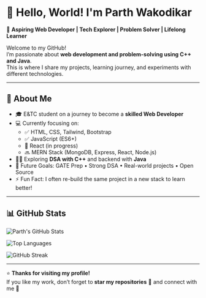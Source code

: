 # 👋 Hello, World! I'm Parth Wakodikar  

🚀 **Aspiring Web Developer | Tech Explorer | Problem Solver | Lifelong Learner**  

Welcome to my GitHub!  
I’m passionate about **web development and problem-solving using C++ and Java**.  
This is where I share my projects, learning journey, and experiments with different technologies.  

---

## 🌟 About Me  
- 🎓 E&TC student on a journey to become a **skilled Web Developer**  
- 💻 Currently focusing on:  
  - ✅ HTML, CSS, Tailwind, Bootstrap  
  - ✅ JavaScript (ES6+)  
  - 🔄 React (in progress)  
  - 🔜 MERN Stack (MongoDB, Express, React, Node.js)  
- 🧑‍💻 Exploring **DSA with C++** and backend with **Java**  
- 🎯 Future Goals: GATE Prep • Strong DSA • Real-world projects • Open Source  
- ⚡ Fun Fact: I often re-build the same project in a new stack to learn better!  

---

## 📊 GitHub Stats  

![Parth's GitHub Stats](https://github-readme-stats.vercel.app/api?username=parthwebde12&show_icons=true&theme=tokyonight)  

![Top Languages](https://github-readme-stats.vercel.app/api/top-langs/?username=parthwebde12&layout=compact&theme=tokyonight)  

![GitHub Streak](https://streak-stats.demolab.com/?user=parthwebde12&theme=tokyonight)
  

---



⭐ **Thanks for visiting my profile!**  
If you like my work, don’t forget to **star my repositories** 🌟 and connect with me 🚀

